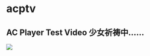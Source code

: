 # acptv
AC Player Test Video
少女祈祷中……
------------
![](https://cdn.jsdelivr.net/gh/ailicili/acptv/images/HakureiReimu.gif)

